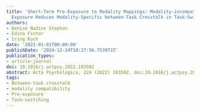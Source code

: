 ```yaml
---
title: 'Short-Term Pre-Exposure to Modality Mappings: Modality-incompatible Single-Task
  Exposure Reduces Modality-Specific between-Task Crosstalk in Task-Switching'
authors:
- Denise Nadine Stephan
- Edina Fintor
- Iring Koch
date: '2022-01-01T00:00:00'
publishDate: '2024-12-24T10:27:56.753972Z'
publication_types:
- article-journal
doi: 10.1016/j.actpsy.2022.103502
abstract: Acta Psychologica, 224 (2022) 103502. doi:10.1016/j.actpsy.2022.103502
tags:
- Between-task crosstalk
- modality compatibility
- Pre-exposure
- Task-switching
---
```

